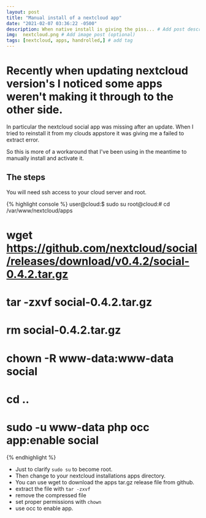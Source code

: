 ```yaml
---
layout: post
title: "Manual install of a nextcloud app"
date: "2021-02-07 03:36:22 -0500"
description: When native install is giving the piss... # Add post description (optional)
img:  nextcloud.png # Add image post (optional)
tags: [nextcloud, apps, handrolled,] # add tag
---
```


# Recently when updating nextcloud version's I noticed some apps weren't making it through to the other side. #

In particular the nextcloud social app was missing after an update. When I tried to reinstall it from my clouds appstore it was giving me a failed to extract error.

 So this is more of a workaround that I've been using in the meantime to manually install and activate it.

## The steps ##

 You will need ssh access to your cloud server and root.

 {% highlight console %}
 user@cloud:$ sudo su
 root@cloud:# cd /var/www/nextcloud/apps
 # wget https://github.com/nextcloud/social/releases/download/v0.4.2/social-0.4.2.tar.gz
 # tar -zxvf social-0.4.2.tar.gz
 # rm social-0.4.2.tar.gz
 # chown -R www-data:www-data social
 # cd ..
 # sudo -u www-data php occ app:enable social
 {% endhighlight %}

 * Just to clarify `sudo su` to become root.
 * Then change to your nextcloud installations apps directory.
 * You can use wget to download the apps tar.gz release file from github.
 * extract the file with `tar -zxvf`
 * remove the compressed file
 * set proper permissions with `chown`
 * use occ to enable app.
